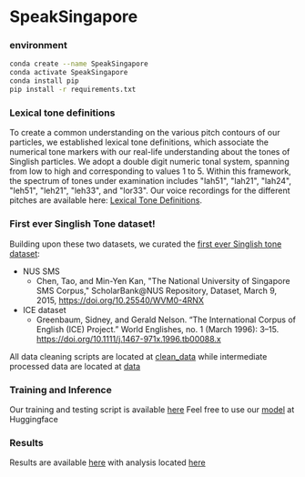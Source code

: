 # SpeakSingapore

### environment
```sh
conda create --name SpeakSingapore
conda activate SpeakSingapore
conda install pip
pip install -r requirements.txt
```

### Lexical tone definitions
To create a common understanding on the various pitch contours of our particles, we established lexical tone definitions, which associate the numerical tone markers with our real-life understanding about the tones of Singlish particles. We adopt a double digit numeric tonal system, spanning from low to high and corresponding to values 1 to 5. Within this framework, the spectrum of tones under examination includes "lah51", "lah21", "lah24", "leh51", "leh21", "leh33", and "lor33".  Our voice recordings for the different pitches are available here: [Lexical Tone Definitions](src/SpeakSingapore/lexical_tone_definitions).

### First ever Singlish Tone dataset!
Building upon these two datasets, we curated the [first ever Singlish tone dataset](src/SpeakSingapore/final_clean_data/aligned_labels_formatted/final_dataset_v2.0.xlsx):
- NUS SMS
    - Chen, Tao, and Min-Yen Kan, "The National University of Singapore SMS Corpus," ScholarBank@NUS Repository, Dataset, March 9, 2015, https://doi.org/10.25540/WVM0-4RNX
- ICE dataset
    - Greenbaum, Sidney, and Gerald Nelson. “The International Corpus of English (ICE) Project.” World Englishes, no. 1 (March 1996): 3–15. https://doi.org/10.1111/j.1467-971x.1996.tb00088.x

All data cleaning scripts are located at [clean_data](src/SpeakSingapore/clean_data) while intermediate processed data are located at [data](src/SpeakSingapore/data)

### Training and Inference
Our training and testing script is available [here](src/SpeakSingapore/test_and_results/training_LLM.ipynb) 
Feel free to use our [model](https://huggingface.co/SinglishToneDetection/Mistral-7B-Instruct-v0.1-speak-singapore-adapter-qLORA) at Huggingface

### Results

Results are available [here](src/SpeakSingapore/test_and_results/result_df_scores.csv) with analysis located [here](src/SpeakSingapore/test_and_results/results_analysis.ipynb)